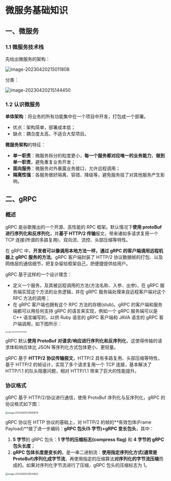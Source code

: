# 微服务基础知识 


## 一、微服务

### 1.1 微服务技术栈

先给出微服务的架构：

![image-20230420215011808](https://chuyu-typora.oss-cn-hangzhou.aliyuncs.com/image/image-20230420215011808.png)

分类：

![image-20230420215144450](https://chuyu-typora.oss-cn-hangzhou.aliyuncs.com/image/image-20230420215144450.png)

### 1.2 认识微服务

**单体架构**：将业务的所有功能集中在一个项目中开发，打包成一个部署。

- 优点：架构简单，部署成本低；
- 缺点：耦合度太高，不适合大型项目。

**微服务架构**的特征：

- **单一职责**：微服务拆分的粒度更小，**每一个服务都对应唯一的业务能力**，**做到单一职责**，避免重复业务开发；
- **面向服务**：微服务对外暴露业务接口，允许远程调用；
- **隔离性强**：各服务做好隔离、容错、降级等，避免服务挂了对其他服务产生影响。

## 二、gRPC

### 概述

gRPC 是谷歌推出的一个开源、高性能的 RPC 框架。默认情况下**使用 protoBuf 进行序列化和反序列化**，并**基于 HTTP/2 传输**报文，带来诸如多请求复用一个 TCP 连接(所谓的多路复用)、双向流、流控、头部压缩等特性。

在 gRPC 中，**开发者可以像调用本地方法一样，通过 gRPC 的客户端调用远程机器上 gRPC 服务的方法**。gRPC 客户端封装了 HTTP/2 协议数据帧的打包、以及网络层的通信细节，把复杂留给框架自己，把便捷提供给用户。

gRPC 基于这样的一个设计理念：

- 定义一个服务，及其被远程调用的方法(方法名称、入参、出参)，在 gRPC 服务端实现这个方法的业务逻辑，并在 gRPC 服务端处理来自远程客户端对这个 RPC 方法的调用；
- 在 gRPC 客户端也拥有这个 RPC 方法的存根(stub)。gRPC 的客户端和服务端都可以用任何支持 gRPC 的语言来实现，例如一个 gRPC 服务端可以是 C++ 语言编写的，以供 Ruby 语言的 gRPC 客户端和 JAVA 语言的 gRPC 客户端调用，如下图所示：

<img src="https://chuyu-typora.oss-cn-hangzhou.aliyuncs.com/image/image-20230416144445687.png" alt="image-20230416144445687" style="zoom: 33%;" />

gRPC 默认**使用 ProtoBuf 对请求/响应进行序列化和反序列化**，这使得传输的请求体和响应体比 JSON 等序列化方式包体更小、更轻量。

gRPC 基于 **HTTP/2 协议传输报文**，HTTP/2 具有多路复用、头部压缩等特性，基于 HTTP/2 的帧设计，实现了多个请求复用一个 TCP 连接，基本解决了 HTTP/1.1 的队头阻塞问题，相对 HTTP/1.1 带来了巨大的性能提升。

### 协议格式

gRPC 基于 HTTP/2/协议进行通信，使用 ProtoBuf 序列化与反序列化，gRPC 的协议格式如下图：

<img src="https://chuyu-typora.oss-cn-hangzhou.aliyuncs.com/image/image-20230405213840874.png" alt="image-20230405213840874" style="zoom:50%;" />

gRPC 协议在 HTTP 协议的基础上，对 HTTP/2 的帧的**有效包体(Frame Payload)**做了进一步编码：**gRPC 包头(5 字节)+gRPC 变长包头**，其中：

1. **5 字节**的 gRPC 包头：**1 字节的压缩标志(compress flag)** 和 **4 字节的 gRPC 包头长度**；
2. **gRPC 包体长度是变长的**，是一串二进制流：**使用指定序列化方式(通常是 ProtoBuf)序列化成字节流**，再使用指定的压缩算法**对序列化的字节流压缩**而成的。如果对序列化字节流进行了压缩，gRPC 包头的压缩标志为 1。

<img src="https://chuyu-typora.oss-cn-hangzhou.aliyuncs.com/image/image-20230405214533622.png" alt="image-20230405214533622" style="zoom:50%;" />


